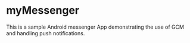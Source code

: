 # myMessenger
This is a sample Android messenger App demonstrating the use of GCM and handling push notifications.
